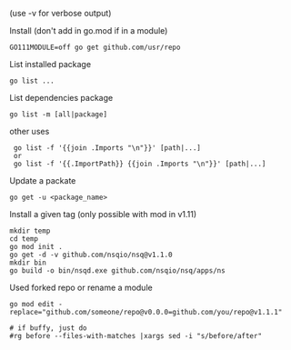 (use -v for verbose output)

Install (don't add in go.mod if in a module)

    GO111MODULE=off go get github.com/usr/repo

List installed package

    go list ...

List dependencies package

    go list -m [all|package]

other uses

     go list -f '{{join .Imports "\n"}}' [path|...]
     or
     go list -f '{{.ImportPath}} {{join .Imports "\n"}}' [path|...]

Update a packate

    go get -u <package_name>

Install a given tag (only possible with mod in v1.11)

    mkdir temp
    cd temp
    go mod init .
    go get -d -v github.com/nsqio/nsq@v1.1.0
    mkdir bin
    go build -o bin/nsqd.exe github.com/nsqio/nsq/apps/ns


Used forked repo or rename a module

    go mod edit -replace="github.com/someone/repo@v0.0.0=github.com/you/repo@v1.1.1"

    # if buffy, just do
    #rg before --files-with-matches |xargs sed -i "s/before/after" 

